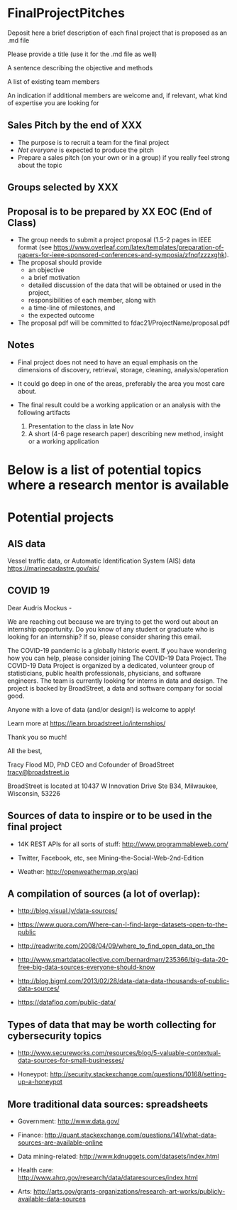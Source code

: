 # FinalProjectPitches

Deposit here a brief description of each final project that is proposed as an .md file

Please provide a title (use it for the .md file as well)

A sentence describing the objective and methods

A list of existing team members

An indication if additional members are welcome and, if relevant, what kind of expertise you are looking for


## Sales Pitch by the end of XXX

* The purpose is to recruit a team for the final project
* *Not everyone* is expected to produce the pitch
* Prepare a sales pitch (on your own or in a group) if you really feel strong about the topic

## Groups selected by XXX
## Proposal is to be prepared by XX EOC (End of Class)

- The group needs to submit a project proposal (1.5-2 pages in IEEE format (see https://www.overleaf.com/latex/templates/preparation-of-papers-for-ieee-sponsored-conferences-and-symposia/zfnqfzzzxghk).
- The proposal should provide
   * an objective
   * a brief motivation
   * detailed discussion of the data that will be obtained or used in the project,
   * responsibilities of each member, along with
   * a time-line of milestones, and
   * the expected outcome
- The proposal pdf will be committed to fdac21/ProjectName/proposal.pdf

## Notes 

* Final project does not need to have an equal emphasis on the dimensions of discovery, retrieval, storage, cleaning, analysis/operation

* It could go deep in one of the areas, preferably the area you most care about.

* The final result could be a working application or an analysis with the following artifacts

  1. Presentation to the class in late Nov
  2. A short (4-6 page research paper) describing new method, insight or a working application

# Below is a list of potential topics where a research mentor is available

# Potential projects

## AIS data

Vessel traffic data, or Automatic Identification System (AIS) data
https://marinecadastre.gov/ais/


## COVID 19

Dear Audris Mockus - 

We are reaching out because we are trying to get the word out about an internship opportunity. Do you know of any student or graduate who is looking for an internship? If so, please consider sharing this email. 

The COVID-19 pandemic is a globally historic event. If you have wondering how you can help, please consider joining The COVID-19 Data Project. The COVID-19 Data Project is organized by a dedicated, volunteer group of statisticians, public health professionals, physicians, and software engineers. The team is currently looking for interns in data and design. The project is backed by BroadStreet, a data and software company for social good.

Anyone with a love of data (and/or design!) is welcome to apply!

Learn more at https://learn.broadstreet.io/internships/

Thank you so much!

All the best,

Tracy Flood MD, PhD
CEO and Cofounder of BroadStreet
tracy@broadstreet.io

BroadStreet is located at 10437 W Innovation Drive Ste B34, Milwaukee, Wisconsin, 53226 


## Sources of data to inspire or to be used in the final project

* 14K REST APIs for all sorts of stuff: http://www.programmableweb.com/

* Twitter, Facebook, etc, see Mining-the-Social-Web-2nd-Edition

* Weather: http://openweathermap.org/api

## A compilation of sources (a lot of overlap):
* http://blog.visual.ly/data-sources/

* https://www.quora.com/Where-can-I-find-large-datasets-open-to-the-public

* http://readwrite.com/2008/04/09/where_to_find_open_data_on_the

* http://www.smartdatacollective.com/bernardmarr/235366/big-data-20-free-big-data-sources-everyone-should-know

* http://blog.bigml.com/2013/02/28/data-data-data-thousands-of-public-data-sources/

* https://datafloq.com/public-data/

## Types of data that may be worth collecting for cybersecurity topics
* http://www.secureworks.com/resources/blog/5-valuable-contextual-data-sources-for-small-businesses/

* Honeypot: http://security.stackexchange.com/questions/10168/setting-up-a-honeypot

## More traditional data sources: spreadsheets
* Government: http://www.data.gov/

* Finance:
http://quant.stackexchange.com/questions/141/what-data-sources-are-available-online

* Data mining-related:
http://www.kdnuggets.com/datasets/index.html

* Health care:
http://www.ahrq.gov/research/data/dataresources/index.html

* Arts:
http://arts.gov/grants-organizations/research-art-works/publicly-available-data-sources
